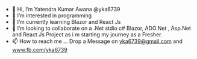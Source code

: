 - 👋 Hi, I’m Yatendra Kumar Awana     @yka6739  
- 👀 I’m interested in  programming
- 🌱 I’m currently learning  Blazor and React Js
- 💞️ I’m looking to collaborate on  a .Net stdio c# Blazor, ADO.Net , Asp.Net and React Js Project as i m starting my journey as a Fresher.
- 📫 How to reach me ... Drop a Message on yka6739@gmail.com   and www.fb.com/yka6739

<!---
yka6739/yka6739 is a ✨ special ✨ repository because its `README.md` (this file) appears on your GitHub profile.
You can click the Preview link to take a look at your changes.
--->
